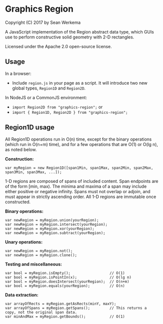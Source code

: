 # Graphics Region

Copyright (C) 2017 by Sean Werkema

A JavaScript implementation of the Region abstract data type, which GUIs use to perform constructive solid geometry with 2-D rectangles.

Licensed under the Apache 2.0 open-source license.

## Usage

In a browser:

  - Include `region.js` in your page as a script.  It will introduce two new global types, `Region1D` and `Region2D`.

In NodeJS or a CommonJS environment:

  - `import Region2D from "graphics-region";`
    or
  - `import { Region1D, Region2D } from "graphics-region";`

## Region1D usage

All Region1D operations run in O(n) time, except for the binary operations (which run in O(n+m) time),
and for a few operations that are O(1) or O(lg n), as noted below.

**Construction:**

`var myRegion = new Region1D([span1Min, span1Max, span2Min, span2Max, span3Min, span3Max, ...]);`

1-D regions are composed of spans of included content.  Span endpoints are of the form [min, max).
The minima and maxima of a span may include either positive or negative infinity.  Spans must not
overlap or adjoin, and must appear in strictly ascending order.  All 1-D regions are immutable once
constructed.

**Binary operations:**

```
var newRegion = myRegion.union(yourRegion);
var newRegion = myRegion.intersect(yourRegion);
var newRegion = myRegion.xor(yourRegion);
var newRegion = myRegion.subtract(yourRegion);
```

**Unary operations:**

```
var newRegion = myRegion.not();
var newRegion = myRegion.clone();
```

**Testing and miscellaneous:**

```
var bool = myRegion.isEmpty();                  // O(1)
var bool = myRegion.isPointIn(x);               // O(lg n)
var bool = myRegion.doesIntersect(yourRegion);  // O(n+m)
var bool = myRegion.equals(yourRegion);         // O(n)
```

**Data extraction:**

```
var arrayOfRects = myRegion.getAsRects(minY, maxY);
var arrayOfSpans = myRegion.getSpans();         // This returns a copy, not the original span data.
var minAndMax = myRegion.getBounds();           // O(1)
```

